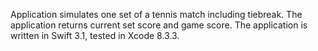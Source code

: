 Application simulates one set of a tennis match including tiebreak.
The application returns current set score and game score.
The application is written in Swift 3.1, tested in Xcode 8.3.3.
